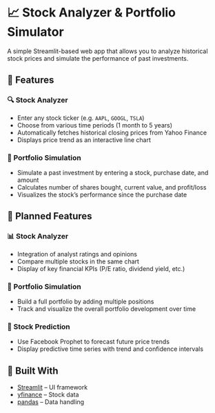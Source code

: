# 📈 Stock Analyzer & Portfolio Simulator

A simple Streamlit-based web app that allows you to analyze historical stock prices and simulate the performance of past investments.

## 🚀 Features

### 🔍 Stock Analyzer
- Enter any stock ticker (e.g. `AAPL`, `GOOGL`, `TSLA`)
- Choose from various time periods (1 month to 5 years)
- Automatically fetches historical closing prices from Yahoo Finance
- Displays price trend as an interactive line chart

### 💼 Portfolio Simulation
- Simulate a past investment by entering a stock, purchase date, and amount
- Calculates number of shares bought, current value, and profit/loss
- Visualizes the stock’s performance since the purchase date

## 🔮 Planned Features

### 📊 Stock Analyzer
- Integration of analyst ratings and opinions
- Compare multiple stocks in the same chart
- Display of key financial KPIs (P/E ratio, dividend yield, etc.)

### 💼 Portfolio Simulation
- Build a full portfolio by adding multiple positions
- Track and visualize the overall portfolio development over time

### 🔮 Stock Prediction
- Use Facebook Prophet to forecast future price trends
- Display predictive time series with trend and confidence intervals

## 🧩 Built With

- [Streamlit](https://streamlit.io/) – UI framework
- [yfinance](https://github.com/ranaroussi/yfinance) – Stock data
- [pandas](https://pandas.pydata.org/) – Data handling
